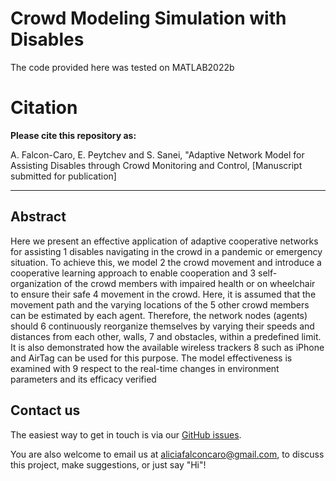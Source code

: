 # Crowd Modeling Simulation with Disables

The code provided here was tested on MATLAB2022b


# Citation
**Please cite this repository as:**

A. Falcon-Caro, E. Peytchev and S. Sanei, "Adaptive Network Model for Assisting Disables through Crowd Monitoring and Control, [Manuscript submitted for publication]

---

## Abstract
Here we present an effective application of adaptive cooperative networks for assisting 1 disables navigating in the crowd in a pandemic or emergency situation. To achieve this, we model 2 the crowd movement and introduce a cooperative learning approach to enable cooperation and 3 self-organization of the crowd members with impaired health or on wheelchair to ensure their safe 4 movement in the crowd. Here, it is assumed that the movement path and the varying locations of the 5 other crowd members can be estimated by each agent. Therefore, the network nodes (agents) should 6 continuously reorganize themselves by varying their speeds and distances from each other, walls, 7 and obstacles, within a predefined limit. It is also demonstrated how the available wireless trackers 8 such as iPhone and AirTag can be used for this purpose. The model effectiveness is examined with 9 respect to the real-time changes in environment parameters and its efficacy verified

## Contact us

The easiest way to get in touch is via our [GitHub issues](https://github.com/AliciaFalconCaro/CrowdModelingSimulationWithDisables/issues).

You are also welcome to email us at [aliciafalconcaro@gmail.com](aliciafalconcaro@gmail.com), to discuss this project, make suggestions, or just say "Hi"!
